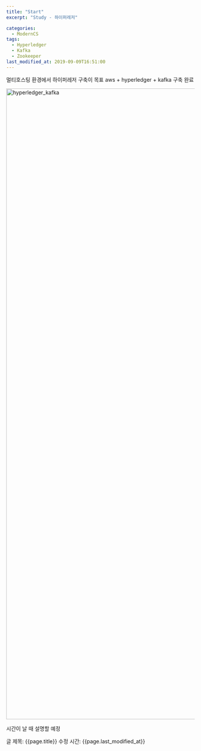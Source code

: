 ```yaml
---
title: "Start"
excerpt: "Study - 하이퍼레저"

categories:
  - ModernCS
tags:
  - Hyperledger
  - Kafka
  - Zookeeper
last_modified_at: 2019-09-09T16:51:00
---
```


멀티호스팅 환경에서 하이퍼레저 구축이 목표 
aws + hyperledger + kafka 구축 완료

<img width="1680" alt="hyperledger_kafka" src="https://user-images.githubusercontent.com/34998051/66927157-4a952a00-f06a-11e9-8a7b-6ba2b0e5249f.png">

시간이 날 때 설명할 예정

글 제목: {{page.title}}
수정 시간: {{page.last_modified_at}}

